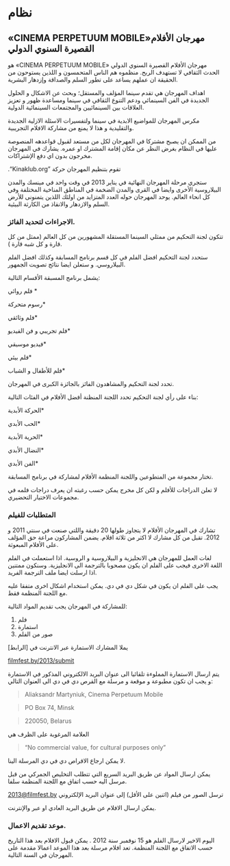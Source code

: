 نظام
===============

 «CINEMA PERPETUUM MOBILE»مهرجان الأفلام القصيرة السنوي الدولي
---------------

هو «CINEMA PERPETUUM MOBILE» مهرجان الأفلام القصيرة السنوي الدولي الحدث الثقافي لا تستهدف الربح.  منظموه هم الناس المتحمسون و اللذين يستوحون من الحقيقة ان عملهم يساعد على تطور السلم والصداقة وإزدهار البشرية.  

اهداف المهرجان هي تقدم سينما المؤلف والمستقل؛ وبحث عن الاشكال و الحلول الجديدة في الفن السينمائي ودعم التنوع الثقافي في سينما ومساعدة ظهور و تعزيز العلاقات بين السينمائيين والمجتمعات السينمائية الدولية.

مكرس المهرجان للمواضيع الابدية في سينما ولتفسيرات الاسئلة الازلية الجديدة والتقليدية و هذا لا يمنع من مشاركة الافلام التجريبية.

من الممكن ان يصبح مشتركا في المهرجان لكل من مستعد لقبول قواعدهه المنصوصة عليها في النظام بغرض النظر عن مكان إقامة المشترك او عمره. يشارك في المهرجان مخرجون بدون اي  دفع الإشتراكات.

.“Kinaklub.org” تقوم بتنظيم المهرجان حركة

ستجري مرحلة المهرجان النهائية في يناير 2013 في وقت واحد في مينسك والمدن البيلاروسية الأخرى وايضا في القرى والمدن الضخمة في المناطق المناخية المختلفة  وفي كل انحاء العالم. يوحد المهرجان حوله العدد المتزايد من اولئك اللذين يتمنونى للأرض السلم والازدهار والانقاذ من الكارثة البيئية.

### الاجراءات لتحديد الفائز.

تتكون لجنة التحكيم من ممثلي السينما المستقلة المشهورين من كل العالم (ممثل من كل قارة و كل شبه قارة ).

ستحدد لجنة التحكيم افضل الفلم في كل قسم برنامج المسابقة وكذلك افضل الفلم البيلاروسي. و ستعلن ايضا نتائج تصويت الجمهور.

يشمل برنامج المسبقة الأقسام التالية:

فلم روائي  *

رسوم متحركة*

فلم وثائقي*

فلم تجريبي و فن الفيديو*

فيديو موسيقي*

فلم بيئي*

فلم للأطفال و الشباب*

تحدد لجنة التحكيم والمشاهدون الفائز بالجائزة الكبرى في المهرجان.

بناء على رأي لجنة التحكيم تحدد اللجنة المنظنة  أفضل الأفلام في الفئات التالية:

الحركة الأبدية*

الحب الأبدي*

الحرية الأبدية*

النضال الأبدي*

الفن الأبدي*

تختار مجموعة من المتطوعين واللجنة المنظمة الأفلام لمشاركة في برنامج المسابقة.

لا تعلن الدراجات للأفلم و لكن كل مخرج يمكن حسب رغبته ان يعرف دراجات فلمه في مجموعات الاختيار التحضيري.

### المتطلبات للفيلم 

تشارك في المهرجان الأفلام لا يتجاوز طولها 20 دقيقة واللتي صنعت في سنتي  2011 و 2012. تقبل من كل مشارك لا اكثر من ثلاثة افلام. يضمن المشاركون مراعة حق المؤلف على الأفلام المبعوثة.

لغات العمل للمهرجان هي الانجليزية و البيلاروسية و الروسية. اذا استعملت في الفلم اللغة الاخرى فيجب على الفلم ان يكون مصحوبا بالترجمة الى الانجليزية. وسنكون ممتنين اذا ارسلت ايضا ملف الترجمة الفريد.

يجب على الفلم ان يكون في شكل دي في دي. يمكن استخدام اشكال اخرى متفقا عليه مع اللجنة المنظمة فقط.

للمشاركة في المهرجان يجب تقديم المواد التالية:

1.  فلم
2. استمارة
3. صور من الفلم

يملا المشارك الاستمارة عبر الانترنت في [الرابط]

 [filmfest.by/2013/submit](http://filmfest.by/2013/submit/)

يتم ارسال الاستمارة المملوءة تلقائيا الى عنوان البريد الالكتروني المذكور في الاستمارة و يجب ان تكون مطبوعة و موقعة و مرسلة مع القرص دي في دي الى العنوان التالي:

>Aliaksandr Martyniuk, Cinema Perpetuum Mobile

>PO Box 74, Minsk

>220050, Belarus 


العلامة المرغوبة على الظرف هي

> “No commercial value, for cultural purposes only”

لا يمكن ارجاع الاقراص دي في دي المرسلة الينا.

يمكن ارسال المواد عن طريق البريد السريع التي تتطلب التخليص الجمركي من قبل مرسل اليه حسب اتفاق مع اللجنة المنظمة سلفا.

2013@filmfest.by ترسل الصور من فيلم (اثنين على الأقل) إلى عنوان البريد الإلكتروني

يمكن ارسال الافلام عن طريق البريد العادي او عبر والإنترنت.  

### موعد تقديم الاعمال.

اليوم الاخير لارسال الفلم هو 15  نوفمبر سنة 2012 . يمكن قبول الافلام بعد هذا التاريخ حسب الاتفاق مع اللجنة المنظمة. تعد افلام مرسلة بعد هذا الموعد اعمالا مقدمة على المهرجان في السنة التالية.
